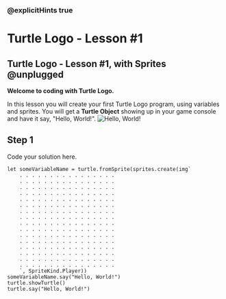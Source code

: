 ### @explicitHints true

# Turtle Logo - Lesson #1

## Turtle Logo - Lesson #1, with Sprites @unplugged
**Welcome to coding with Turtle Logo.**

In this lesson you will create your first Turtle Logo program, using variables and sprites. You will get a **Turtle Object** showing up in your game console and have it say, "Hello, World!".
![Hello, World!](https://github.com/Mr-Coxall/makecode-arcade-turtle-logo-lesson1-extra/raw/main/assets/hello_world_screenshot.png)

## Step 1
Code your solution here.

```ghost
let someVariableName = turtle.fromSprite(sprites.create(img`
    . . . . . . . . . . . . . . . . 
    . . . . . . . . . . . . . . . . 
    . . . . . . . . . . . . . . . . 
    . . . . . . . . . . . . . . . . 
    . . . . . . . . . . . . . . . . 
    . . . . . . . . . . . . . . . . 
    . . . . . . . . . . . . . . . . 
    . . . . . . . . . . . . . . . . 
    . . . . . . . . . . . . . . . . 
    . . . . . . . . . . . . . . . . 
    . . . . . . . . . . . . . . . . 
    . . . . . . . . . . . . . . . . 
    . . . . . . . . . . . . . . . . 
    . . . . . . . . . . . . . . . . 
    . . . . . . . . . . . . . . . . 
    . . . . . . . . . . . . . . . . 
    `, SpriteKind.Player))
someVariableName.say("Hello, World!")
turtle.showTurtle()
turtle.say("Hello, World!")
```